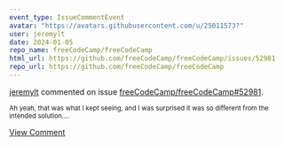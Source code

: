 ```yaml
---
event_type: IssueCommentEvent
avatar: "https://avatars.githubusercontent.com/u/25011573?"
user: jeremylt
date: 2024-01-05
repo_name: freeCodeCamp/freeCodeCamp
html_url: https://github.com/freeCodeCamp/freeCodeCamp/issues/52981
repo_url: https://github.com/freeCodeCamp/freeCodeCamp
---
```


<a href='https://github.com/jeremylt' target='_blank'>jeremylt</a> commented on issue <a href='https://github.com/freeCodeCamp/freeCodeCamp/issues/52981' target='_blank'>freeCodeCamp/freeCodeCamp#52981</a>.

<small>Ah yeah, that was what I kept seeing, and I was surprised it was so different from the intended solution....</small>

<a href='https://github.com/freeCodeCamp/freeCodeCamp/issues/52981' target='_blank'>View Comment</a>